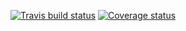 [![Travis build status](https://travis-ci.org/hejtmy/navr.svg?branch=master)](https://travis-ci.org/hejtmy/navr)
[![Coverage status](https://codecov.io/gh/hejtmy/navr/branch/master/graph/badge.svg)](https://codecov.io/github/hejtmy/navr?branch=master)
